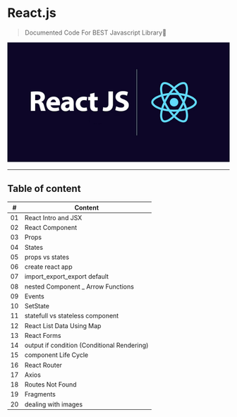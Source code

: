 # React.js 
> Documented Code For BEST Javascript Library🔵
<p align="center">
  <img src='img.png'>
</p>

<hr>

## Table of content


| #  | Content |
|----|---------|
| 01 | React Intro and JSX|
| 02 |   React Component|  
| 03 |   Props|  
| 04 | States|
| 05 | props vs states|
| 06 | create react app|
| 07 | import_export_export default|
| 08 | nested Component _ Arrow Functions|
| 09 | Events|
| 10 | SetState|
| 11 | statefull vs stateless component|
| 12 | React List Data Using Map |
| 13 | React Forms|
| 14 | output if condition (Conditional Rendering) |
| 15 | component Life Cycle|
| 16 | React Router|
| 17 | Axios|
| 18 | Routes Not Found|
| 19 | Fragments|
| 20 | dealing with images|
